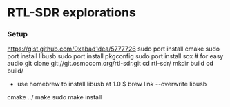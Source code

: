 # RTL-SDR explorations


### Setup
https://gist.github.com/0xabad1dea/5777726
sudo port install cmake
sudo port install libusb
sudo port install pkgconfig
sudo port install sox # for easy audio
git clone git://git.osmocom.org/rtl-sdr.git
cd rtl-sdr/
mkdir build
cd build/

+ use homebrew to install libusb at 1.0
$ brew link --overwrite libusb  

cmake ../
make
sudo make install
